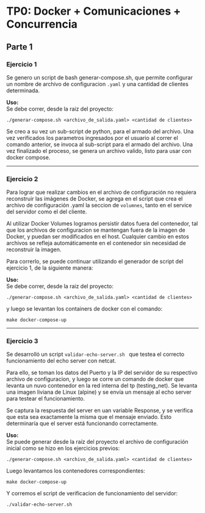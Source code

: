 # TP0: Docker + Comunicaciones + Concurrencia

## Parte 1

### Ejercicio 1

Se genero un script de bash generar-compose.sh, que permite configurar un nombre de archivo de configuracion ```.yaml``` y una cantidad de clientes determinada.

  **Uso:**  
  Se debe correr, desde la raiz del proyecto:
  ```
  ./generar-compose.sh <archivo_de_salida.yaml> <cantidad de clientes>
  ```

Se creo a su vez un sub-script de python, para el armado del archivo. Una vez verificados los parametros ingresados por el usuario al correr el comando anterior, se invoca al sub-script para el armado del archivo. Una vez finalizado el proceso, se genera un archivo valido, listo para usar con docker compose.

---

### Ejercicio 2

Para lograr que realizar cambios en el archivo de configuración no requiera reconstruir las imágenes de Docker, se agrega en el script que crea el archivo de configuración .yaml la seccion de ```volumnes```, tanto en el service del servidor como el del cliente.

Al utilizar Docker Volumes logramos persistir datos fuera del contenedor, tal que los archivos de configuracion se mantengan fuera de la imagen de Docker, y puedan ser modificados en el host. Cualquier cambio en estos archivos se refleja automáticamente en el contenedor sin necesidad de reconstruir la imagen.

Para correrlo, se puede continuar utilizando el generador de script del ejercicio 1, de la siguiente manera:

  **Uso:**  
  Se debe correr, desde la raiz del proyecto:
  ```
  ./generar-compose.sh <archivo_de_salida.yaml> <cantidad de clientes>
  ```

  y luego se levantan los containers de docker con el comando:

  ```
  make docker-compose-up
  ```

---

### Ejercicio 3

Se desarrolló un script ```validar-echo-server.sh ``` que testea el correcto funcionamiento del echo server con netcat.

Para ello, se toman los datos del Puerto y la IP del servidor de su respectivo archivo de configuracion, y luego se corre un comando de docker que levanta un nuvo contenedor en la red interna del tp (testing_net). Se levanta una imagen liviana de Linux (alpine) y se envía un mensaje al echo server para testear el funcionamiento. 

Se captura la respuesta del server en uan variable Response, y se verifica que esta sea exactamente la misma que el mensaje enviado. Esto determinaría que el server está funcionando correctamente.

**Uso:**  
  Se puede generar desde la raíz del proyecto el archivo de configuración inicial como se hizo en los ejercicios previos:
  ```
  ./generar-compose.sh <archivo_de_salida.yaml> <cantidad de clientes>
  ```

  Luego levantamos los contenedores correspondientes:
  ```
  make docker-compose-up
  ```

  Y corremos el script de verificacion de funcionamiento del servidor:
  ```
  ./validar-echo-server.sh
  ```